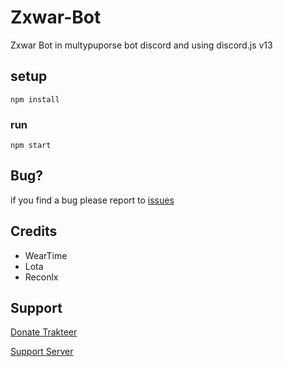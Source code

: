 # Zxwar-Bot
Zxwar Bot in multypuporse bot discord and using discord.js v13

## setup
```
npm install
```

### run
```
npm start
```
## Bug?
if you find a bug please report to [issues](https://github.com/badriian24/Zxwar-Bot/issues)

## Credits
- WearTime
- Lota
- Reconlx

## Support
[Donate Trakteer](https://trakteer.id/badriian24)

[Support Server](https://discord.com/invite/rCPdnEqPgx)
